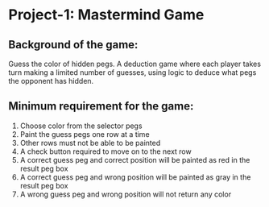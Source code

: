 # Project-1: Mastermind Game

## Background of the game:
Guess the color of hidden pegs. A deduction game where each player 
takes turn making a limited number of guesses, 
using logic to deduce what pegs the opponent has hidden.

## Minimum requirement for the game:
1. Choose color from the selector pegs
2. Paint the guess pegs one row at a time
3. Other rows must not be able to be painted
4. A check button required to move on to the next row
5. A correct guess peg and correct position will be painted as red in the result peg box
6. A correct guess peg and wrong position will be painted as gray in the result peg box
7. A wrong guess peg and wrong position will not return any color
